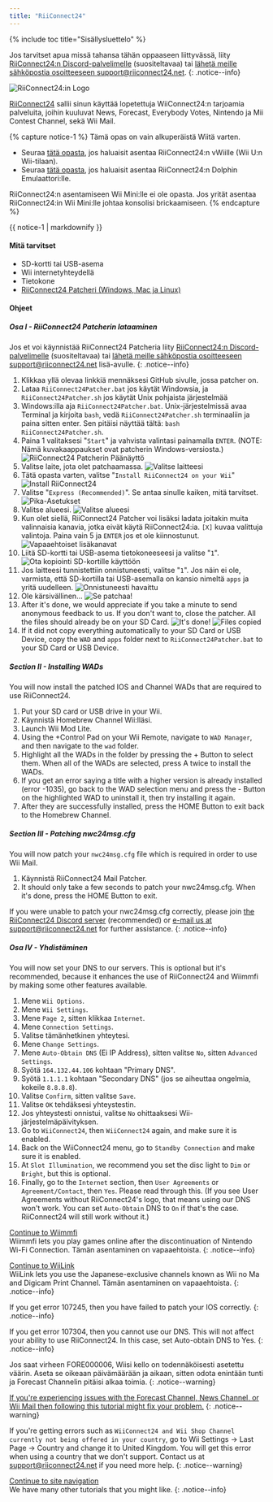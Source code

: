 ```yaml
---
title: "RiiConnect24"
---
```


{% include toc title="Sisällysluettelo" %}

Jos tarvitset apua missä tahansa tähän oppaaseen liittyvässä, liity [RiiConnect24:n Discord-palvelimelle](https://discord.gg/rc24) (suositeltavaa) tai [ lähetä meille sähköpostia osoitteeseen support@riiconnect24.net](mailto:support@riiconnect24.net).
{: .notice--info}

![RiiConnect24:in Logo](/images/WiiRC24Logo.jpg)

[RiiConnect24](https://rc24.xyz/) sallii sinun käyttää lopetettuja WiiConnect24:n tarjoamia palveluita, joihin kuuluvat News, Forecast, Everybody Votes, Nintendo ja Mii Contest Channel, sekä Wii Mail.

{% capture notice-1 %}
Tämä opas on vain alkuperäistä Wiitä varten.

- Seuraa [tätä opasta](riiconnect24-vwii), jos haluaisit asentaa RiiConnect24:n vWiille (Wii U:n Wii-tilaan).
- Seuraa [tätä opasta](riiconnect24-dolphin), jos haluaisit asentaa RiiConnect24:n Dolphin Emulaattori:lle.

RiiConnect24:n asentamiseen Wii Mini:lle ei ole opasta. Jos yrität asentaa RiiConnect24:in Wii Mini:lle johtaa konsolisi brickaamiseen.
{% endcapture %}

<div class="notice--warning">{{ notice-1 | markdownify }}</div>

#### Mitä tarvitset

* SD-kortti tai USB-asema
* Wii internetyhteydellä
* Tietokone
* [RiiConnect24 Patcheri (Windows, Mac ja Linux)](https://github.com/RiiConnect24/RiiConnect24-Patcher/releases)

#### Ohjeet

##### Osa I - RiiConnect24 Patcherin lataaminen

Jos et voi käynnistää RiiConnect24 Patcheria liity [RiiConnect24:n Discord-palvelimelle](https://discord.gg/rc24) (suositeltavaa) tai [ lähetä meille sähköpostia osoitteeseen support@riiconnect24.net](mailto:support@riiconnect24.net) lisä-avulle.
{: .notice--info}

1. Klikkaa yllä olevaa linkkiä mennäksesi GitHub sivulle, jossa patcher on.
2. Lataa `RiiConnect24Patcher.bat` jos käytät Windowsia, ja `RiiConnect24Patcher.sh` jos käytät Unix pohjaista järjestelmää
3. Windows:illa aja `RiiConnect24Patcher.bat`. Unix-järjestelmissä avaa Terminal ja kirjoita `bash`, vedä `RiiConnect24Patcher.sh` terminaaliin ja paina sitten enter. Sen pitäisi näyttää tältä: `bash RiiConnect24Patcher.sh`.
4. Paina 1 valitaksesi "`Start`" ja vahvista valintasi painamalla `ENTER`. (NOTE: Nämä kuvakaappaukset ovat patcherin Windows-versiosta.) ![RiiConnect24 Patcherin Päänäyttö](/images/RC24_Patcher/1.JPG)
5. Valitse laite, jota olet patchaamassa. ![Valitse laitteesi](/images/RC24_Patcher/2.JPG)
6. Tätä opasta varten, valitse "`Install RiiConnect24 on your Wii`" ![Install RiiConnect24](/images/RC24_Patcher/3.JPG)
7. Valitse "`Express (Recommended)`". Se antaa sinulle kaiken, mitä tarvitset. ![Pika-Asetukset](/images/RC24_Patcher/4.JPG)
8. Valitse alueesi. ![Valitse alueesi](/images/RC24_Patcher/5.JPG)
9. Kun olet siellä, RiiConnect24 Patcher voi lisäksi ladata joitakin muita valinnaisia kanavia, jotka eivät käytä RiiConnect24:ia. `[X]` kuvaa valittuja valintoja. Paina vain 5 ja `ENTER` jos et ole kiinnostunut. ![Vapaaehtoiset lisäkanavat](/images/RC24_Patcher/6.JPG)
10. Liitä SD-kortti tai USB-asema tietokoneeseesi ja valitse "`1`". ![Ota kopiointi SD-kortille käyttöön](/images/RC24_Patcher/7.JPG)
11. Jos laitteesi tunnistettiin onnistuneesti, valitse "`1`". Jos näin ei ole, varmista, että SD-kortilla tai USB-asemalla on kansio nimeltä `apps` ja yritä uudelleen. ![Onnistuneesti havaittu](/images/RC24_Patcher/8.JPG)
12. Ole kärsivällinen... ![Se patchaa!](/images/RC24_Patcher/9.JPG)
13. After it's done, we would appreciate if you take a minute to send anonymous feedback to us.  If you don't want to, close the patcher. All the files should already be on your SD Card. ![It's done!](/images/RC24_Patcher/10.JPG) ![Files copied](/images/RC24_Patcher/11.PNG)
14. If it did not copy everything automatically to your SD Card or USB Device, copy the `WAD` and `apps` folder next to `RiiConnect24Patcher.bat` to your SD Card or USB Device.

##### Section II - Installing WADs

You will now install the patched IOS and Channel WADs that are required to use RiiConnect24.

1. Put your SD card or USB drive in your Wii.
2. Käynnistä Homebrew Channel Wii:lläsi.
3. Launch Wii Mod Lite.
4. Using the +Control Pad on your Wii Remote, navigate to `WAD Manager`, and then navigate to the `wad` folder.
5. Highlight all the WADs in the folder by pressing the + Button to select them. When all of the WADs are selected, press A twice to install the WADs.
6. If you get an error saying a title with a higher version is already installed (error -1035), go back to the WAD selection menu and press the - Button on the highlighted WAD to uninstall it, then try installing it again.
7. After they are successfully installed, press the HOME Button to exit back to the Homebrew Channel.

##### Section III - Patching nwc24msg.cfg

You will now patch your `nwc24msg.cfg` file which is required in order to use Wii Mail.

1. Käynnistä RiiConnect24 Mail Patcher.
2. It should only take a few seconds to patch your nwc24msg.cfg. When it's done, press the HOME Button to exit.

If you were unable to patch your nwc24msg.cfg correctly, please join [the RiiConnect24 Discord server](https://discord.gg/rc24) (recommended) or [e-mail us at support@riiconnect24.net](mailto:support@riiconnect24.net) for further assistance.
{: .notice--info}

##### Osa IV - Yhdistäminen

You will now set your DNS to our servers. This is optional but it's recommended, because it enhances the use of RiiConnect24 and Wiimmfi by making some other features available.

1. Mene `Wii Options`.
2. Mene `Wii Settings`.
3. Mene `Page 2`, sitten klikkaa `Internet`.
4. Mene `Connection Settings`.
5. Valitse tämänhetkinen yhteytesi.
6. Mene `Change Settings`.
7. Mene `Auto-Obtain DNS` (Ei IP Address), sitten valitse `No`, sitten `Advanced Settings`.
8. Syötä `164.132.44.106` kohtaan "Primary DNS".
9. Syötä `1.1.1.1` kohtaan "Secondary DNS" (jos se aiheuttaa ongelmia, kokeile `8.8.8.8`).
10. Valitse `Confirm`, sitten valitse `Save`.
11. Valitse `OK` tehdäksesi yhteystestin.
12. Jos yhteystesti onnistui, valitse `No` ohittaaksesi Wii-järjestelmäpäivityksen.
13. Go to `WiiConnect24`, then `WiiConnect24` again, and make sure it is enabled.
14. Back on the WiiConnect24 menu, go to `Standby Connection` and make sure it is enabled.
15. At `Slot Illumination`, we recommend you set the disc light to `Dim` or `Bright`, but this is optional.
16. Finally, go to the `Internet` section, then `User Agreements` or `Agreement/Contact`, then `Yes`. Please read through this. (If you see User Agreements without RiiConnect24's logo, that means using our DNS won't work. You can set `Auto-Obtain` DNS to `On` if that's the case. RiiConnect24 will still work without it.)


[Continue to Wiimmfi](wiimmfi)<br> Wiimmfi lets you play games online after the discontinuation of Nintendo Wi-Fi Connection. Tämän asentaminen on vapaaehtoista.
{: .notice--info}

[Continue to WiiLink](wiilink)<br> WiiLink lets you use the Japanese-exclusive channels known as Wii no Ma and Digicam Print Channel. Tämän asentaminen on vapaaehtoista.
{: .notice--info}

If you get error 107245, then you have failed to patch your IOS correctly.
{: .notice--info}

If you get error 107304, then you cannot use our DNS. This will not affect your ability to use RiiConnect24. In this case, set Auto-obtain DNS to Yes.
{: .notice--info}

Jos saat virheen FORE000006, Wiisi kello on todennäköisesti asetettu väärin. Aseta se oikeaan päivämäärään ja aikaan, sitten odota enintään tunti ja Forecast Channelin pitäisi alkaa toimia.
{: .notice--warning}

[If you're experiencing issues with the Forecast Channel, News Channel, or Wii Mail then following this tutorial might fix your problem.](deleting-vffs)
{: .notice--warning}

If you're getting errors such as `WiiConnect24 and Wii Shop Channel currently not being offered in your country`, go to Wii Settings -> Last Page -> Country and change it to United Kingdom. You will get this error when using a country that we don't support. Contact us at [support@riiconnect24.net](mailto:support@riiconnect24.net) if you need more help.
{: .notice--warning}

[Continue to site navigation](site-navigation)<br> We have many other tutorials that you might like.
{: .notice--info}
